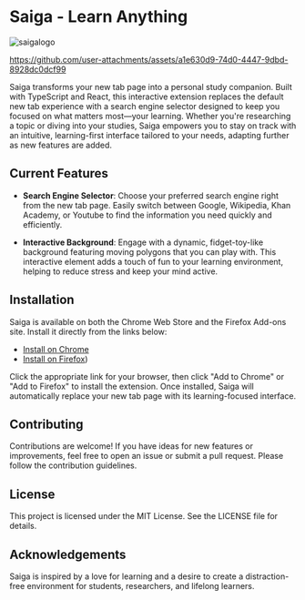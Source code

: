 # Saiga - Learn Anything
![saigalogo](https://github.com/user-attachments/assets/47178f3d-3f8e-480c-958f-9455e91ffbbb)

https://github.com/user-attachments/assets/a1e630d9-74d0-4447-9dbd-8928dc0dcf99

Saiga transforms your new tab page into a personal study companion. Built with TypeScript and React, this interactive extension replaces the default new tab experience with a search engine selector designed to keep you focused on what matters most—your learning. Whether you're researching a topic or diving into your studies, Saiga empowers you to stay on track with an intuitive, learning-first interface tailored to your needs, adapting further as new features are added.


## Current Features

- **Search Engine Selector**: Choose your preferred search engine right from the new tab page. Easily switch between Google, Wikipedia, Khan Academy, or Youtube to find the information you need quickly and efficiently.
  
- **Interactive Background**: Engage with a dynamic, fidget-toy-like background featuring moving polygons that you can play with. This interactive element adds a touch of fun to your learning environment, helping to reduce stress and keep your mind active.

## Installation

Saiga is available on both the Chrome Web Store and the Firefox Add-ons site. Install it directly from the links below:

- [Install on Chrome](https://chrome.google.com/webstore/detail/saiga/lfpadbiicllfdokkhokkfpakaelildog)
- [Install on Firefox](https://addons.mozilla.org/en-US/firefox/addon/saiga-learn-anything/))

Click the appropriate link for your browser, then click "Add to Chrome" or "Add to Firefox" to install the extension. Once installed, Saiga will automatically replace your new tab page with its learning-focused interface.

## Contributing

Contributions are welcome! If you have ideas for new features or improvements, feel free to open an issue or submit a pull request. Please follow the contribution guidelines.

## License

This project is licensed under the MIT License. See the LICENSE file for details.

## Acknowledgements

Saiga is inspired by a love for learning and a desire to create a distraction-free environment for students, researchers, and lifelong learners.
